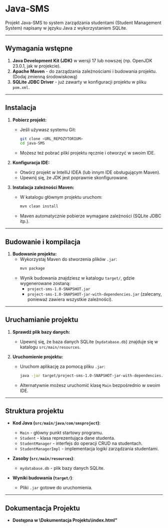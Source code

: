 # Java-SMS

Projekt Java-SMS to system zarządzania studentami (Student Management System) napisany w języku Java z wykorzystaniem SQLite.

---

## Wymagania wstępne

1. **Java Development Kit (JDK)** w wersji 17 lub nowszej (np. OpenJDK 23.0.1, jak w projekcie).
2. **Apache Maven** - do zarządzania zależnościami i budowania projektu. (Dodaj zmienną środowiskową)
3. **SQLite JDBC Driver** - już zawarty w konfiguracji projektu w pliku `pom.xml`.

---

## Instalacja

1. **Pobierz projekt:**
    - Jeśli używasz systemu Git:
      ```bash
      git clone <URL_REPOZYTORIUM>
      cd java-SMS
      ```
    - Możesz też pobrać pliki projektu ręcznie i otworzyć w swoim IDE.

2. **Konfiguracja IDE:**
    - Otwórz projekt w IntelliJ IDEA (lub innym IDE obsługującym Maven).
    - Upewnij się, że JDK jest poprawnie skonfigurowane.

3. **Instalacja zależności Maven:**
    - W katalogu głównym projektu uruchom:
      ```bash
      mvn clean install
      ```
    - Maven automatycznie pobierze wymagane zależności (SQLite JDBC itp.).

---

## Budowanie i kompilacja

1. **Budowanie projektu:**
    - Wykorzystaj Maven do stworzenia plików `.jar`:
      ```bash
      mvn package
      ```
    - Wynik budowania znajdziesz w katalogu `target/`, gdzie wygenerowane zostaną:
        - `project-sms-1.0-SNAPSHOT.jar`
        - `project-sms-1.0-SNAPSHOT-jar-with-dependencies.jar` (zalecany, ponieważ zawiera wszystkie zależności).

---

## Uruchamianie projektu

1. **Sprawdź plik bazy danych:**
    - Upewnij się, że baza danych SQLite (`mydatabase.db`) znajduje się w katalogu `src/main/resources`.

2. **Uruchomienie projektu:**
    - Uruchom aplikację za pomocą pliku `.jar`:
      ```bash
      java -jar target/project-sms-1.0-SNAPSHOT-jar-with-dependencies.jar
      ```
    - Alternatywnie możesz uruchomić klasę `Main` bezpośrednio w swoim IDE.

---

## Struktura projektu

- **Kod Java (`src/main/java/com/smsproject`)**:
    - `Main` - główny punkt startowy programu.
    - `Student` - klasa reprezentująca dane studenta.
    - `StudentManager` - interfejs do operacji CRUD na studentach.
    - `StudentManagerImpl` - implementacja logiki zarządzania studentami.

- **Zasoby (`src/main/resources`)**:
    - `mydatabase.db` - plik bazy danych SQLite.

- **Wyniki budowania (`target/`)**:
    - Pliki `.jar` gotowe do uruchomienia.

---
## Dokumentacja Projektu
- **Dostępna w  \Dokumentacja Projektu\index.html"**
